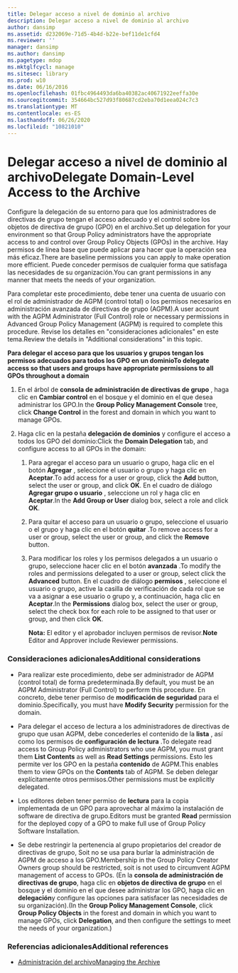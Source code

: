 ```yaml
---
title: Delegar acceso a nivel de dominio al archivo
description: Delegar acceso a nivel de dominio al archivo
author: dansimp
ms.assetid: d232069e-71d5-4b4d-b22e-bef11de1cfd4
ms.reviewer: ''
manager: dansimp
ms.author: dansimp
ms.pagetype: mdop
ms.mktglfcycl: manage
ms.sitesec: library
ms.prod: w10
ms.date: 06/16/2016
ms.openlocfilehash: 01fbc4964493da6ba40382ac40671922eeffa30e
ms.sourcegitcommit: 354664bc527d93f80687cd2eba70d1eea024c7c3
ms.translationtype: MT
ms.contentlocale: es-ES
ms.lasthandoff: 06/26/2020
ms.locfileid: "10821010"
---
```

# <span data-ttu-id="44045-103">Delegar acceso a nivel de dominio al archivo</span><span class="sxs-lookup"><span data-stu-id="44045-103">Delegate Domain-Level Access to the Archive</span></span>


<span data-ttu-id="44045-104">Configure la delegación de su entorno para que los administradores de directivas de grupo tengan el acceso adecuado y el control sobre los objetos de directiva de grupo (GPO) en el archivo.</span><span class="sxs-lookup"><span data-stu-id="44045-104">Set up delegation for your environment so that Group Policy administrators have the appropriate access to and control over Group Policy Objects (GPOs) in the archive.</span></span> <span data-ttu-id="44045-105">Hay permisos de línea base que puede aplicar para hacer que la operación sea más eficaz.</span><span class="sxs-lookup"><span data-stu-id="44045-105">There are baseline permissions you can apply to make operation more efficient.</span></span> <span data-ttu-id="44045-106">Puede conceder permisos de cualquier forma que satisfaga las necesidades de su organización.</span><span class="sxs-lookup"><span data-stu-id="44045-106">You can grant permissions in any manner that meets the needs of your organization.</span></span>

<span data-ttu-id="44045-107">Para completar este procedimiento, debe tener una cuenta de usuario con el rol de administrador de AGPM (control total) o los permisos necesarios en administración avanzada de directivas de grupo (AGPM).</span><span class="sxs-lookup"><span data-stu-id="44045-107">A user account with the AGPM Administrator (Full Control) role or necessary permissions in Advanced Group Policy Management (AGPM) is required to complete this procedure.</span></span> <span data-ttu-id="44045-108">Revise los detalles en "consideraciones adicionales" en este tema.</span><span class="sxs-lookup"><span data-stu-id="44045-108">Review the details in "Additional considerations" in this topic.</span></span>

**<span data-ttu-id="44045-109">Para delegar el acceso para que los usuarios y grupos tengan los permisos adecuados para todos los GPO en un dominio</span><span class="sxs-lookup"><span data-stu-id="44045-109">To delegate access so that users and groups have appropriate permissions to all GPOs throughout a domain</span></span>**

1.  <span data-ttu-id="44045-110">En el árbol de **consola de administración de directivas de grupo** , haga clic en **Cambiar control** en el bosque y el dominio en el que desea administrar los GPO.</span><span class="sxs-lookup"><span data-stu-id="44045-110">In the **Group Policy Management Console** tree, click **Change Control** in the forest and domain in which you want to manage GPOs.</span></span>

2.  <span data-ttu-id="44045-111">Haga clic en la pestaña **delegación de dominios** y configure el acceso a todos los GPO del dominio:</span><span class="sxs-lookup"><span data-stu-id="44045-111">Click the **Domain Delegation** tab, and configure access to all GPOs in the domain:</span></span>

    1.  <span data-ttu-id="44045-112">Para agregar el acceso para un usuario o grupo, haga clic en el botón **Agregar** , seleccione el usuario o grupo y haga clic en **Aceptar**.</span><span class="sxs-lookup"><span data-stu-id="44045-112">To add access for a user or group, click the **Add** button, select the user or group, and click **OK**.</span></span> <span data-ttu-id="44045-113">En el cuadro de diálogo **Agregar grupo o usuario** , seleccione un rol y haga clic en **Aceptar**.</span><span class="sxs-lookup"><span data-stu-id="44045-113">In the **Add Group or User** dialog box, select a role and click **OK**.</span></span>

    2.  <span data-ttu-id="44045-114">Para quitar el acceso para un usuario o grupo, seleccione el usuario o el grupo y haga clic en el botón **quitar** .</span><span class="sxs-lookup"><span data-stu-id="44045-114">To remove access for a user or group, select the user or group, and click the **Remove** button.</span></span>

    3.  <span data-ttu-id="44045-115">Para modificar los roles y los permisos delegados a un usuario o grupo, seleccione hacer clic en el botón **avanzada** .</span><span class="sxs-lookup"><span data-stu-id="44045-115">To modify the roles and permissions delegated to a user or group, select click the **Advanced** button.</span></span> <span data-ttu-id="44045-116">En el cuadro de diálogo **permisos** , seleccione el usuario o grupo, active la casilla de verificación de cada rol que se va a asignar a ese usuario o grupo y, a continuación, haga clic en **Aceptar**.</span><span class="sxs-lookup"><span data-stu-id="44045-116">In the **Permissions** dialog box, select the user or group, select the check box for each role to be assigned to that user or group, and then click **OK**.</span></span>

        <span data-ttu-id="44045-117">**Nota:**  El editor y el aprobador incluyen permisos de revisor.</span><span class="sxs-lookup"><span data-stu-id="44045-117">**Note** Editor and Approver include Reviewer permissions.</span></span>

         

### <span data-ttu-id="44045-118">Consideraciones adicionales</span><span class="sxs-lookup"><span data-stu-id="44045-118">Additional considerations</span></span>

-   <span data-ttu-id="44045-119">Para realizar este procedimiento, debe ser administrador de AGPM (control total) de forma predeterminada.</span><span class="sxs-lookup"><span data-stu-id="44045-119">By default, you must be an AGPM Administrator (Full Control) to perform this procedure.</span></span> <span data-ttu-id="44045-120">En concreto, debe tener permiso de **modificación de seguridad** para el dominio.</span><span class="sxs-lookup"><span data-stu-id="44045-120">Specifically, you must have **Modify Security** permission for the domain.</span></span>

-   <span data-ttu-id="44045-121">Para delegar el acceso de lectura a los administradores de directivas de grupo que usan AGPM, debe concederles el contenido de la **lista** , así como los permisos de **configuración de lectura** .</span><span class="sxs-lookup"><span data-stu-id="44045-121">To delegate read access to Group Policy administrators who use AGPM, you must grant them **List Contents** as well as **Read Settings** permissions.</span></span> <span data-ttu-id="44045-122">Esto les permite ver los GPO en la pestaña **contenido** de AGPM.</span><span class="sxs-lookup"><span data-stu-id="44045-122">This enables them to view GPOs on the **Contents** tab of AGPM.</span></span> <span data-ttu-id="44045-123">Se deben delegar explícitamente otros permisos.</span><span class="sxs-lookup"><span data-stu-id="44045-123">Other permissions must be explicitly delegated.</span></span>

-   <span data-ttu-id="44045-124">Los editores deben tener permiso de **lectura** para la copia implementada de un GPO para aprovechar al máximo la instalación de software de directiva de grupo.</span><span class="sxs-lookup"><span data-stu-id="44045-124">Editors must be granted **Read** permission for the deployed copy of a GPO to make full use of Group Policy Software Installation.</span></span>

-   <span data-ttu-id="44045-125">Se debe restringir la pertenencia al grupo propietarios del creador de directivas de grupo, Soit no se usa para burlar la administración de AGPM de acceso a los GPO.</span><span class="sxs-lookup"><span data-stu-id="44045-125">Membership in the Group Policy Creator Owners group should be restricted, soit is not used to circumvent AGPM management of access to GPOs.</span></span> <span data-ttu-id="44045-126">(En la **consola de administración de directivas de grupo**, haga clic en **objetos de directiva de grupo** en el bosque y el dominio en el que desee administrar los GPO, haga clic en **delegación**y configure las opciones para satisfacer las necesidades de su organización).</span><span class="sxs-lookup"><span data-stu-id="44045-126">(In the **Group Policy Management Console**, click **Group Policy Objects** in the forest and domain in which you want to manage GPOs, click **Delegation**, and then configure the settings to meet the needs of your organization.)</span></span>

### <span data-ttu-id="44045-127">Referencias adicionales</span><span class="sxs-lookup"><span data-stu-id="44045-127">Additional references</span></span>

-   [<span data-ttu-id="44045-128">Administración del archivo</span><span class="sxs-lookup"><span data-stu-id="44045-128">Managing the Archive</span></span>](managing-the-archive.md)

 

 





